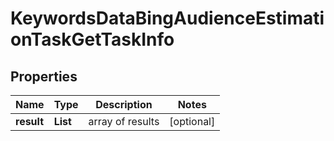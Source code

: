 # KeywordsDataBingAudienceEstimationTaskGetTaskInfo


## Properties

| Name | Type | Description | Notes |
|------------ | ------------- | ------------- | -------------|
**result** | **List<KeywordsDataBingAudienceEstimationTaskGetResultInfo>** | array of results |[optional]|